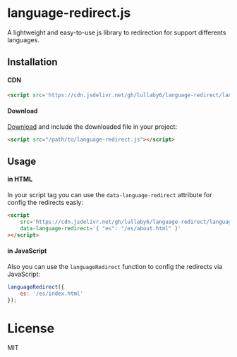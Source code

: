 # language-redirect.js

A lightweight and easy-to-use js library to redirection for support differents languages.

## Installation

#### CDN

```html
<script src='https://cdn.jsdelivr.net/gh/lullaby6/language-redirect/language-redirect.js'></script>
```

#### Download

<a href="https:/.jsdelivr.net/gh/lullaby6/language-redirect/language-redirect.js" target="_blank">Download</a> and include the downloaded file in your project:

```html
<script src="/path/to/language-redirect.js"></script>
```

## Usage

#### in HTML

In your script tag you can use the `data-language-redirect` attribute for config the redirects easly:

```html
<script
    src='https://cdn.jsdelivr.net/gh/lullaby6/language-redirect/language-redirect.js'
    data-language-redirect='{ "es": "/es/about.html" }'
></script>
```

#### in JavaScript

Also you can use the `languageRedirect` function to config the redirects via JavaScript:

```js
languageRedirect({
    es: '/es/index.html'
});
```

# License

MIT